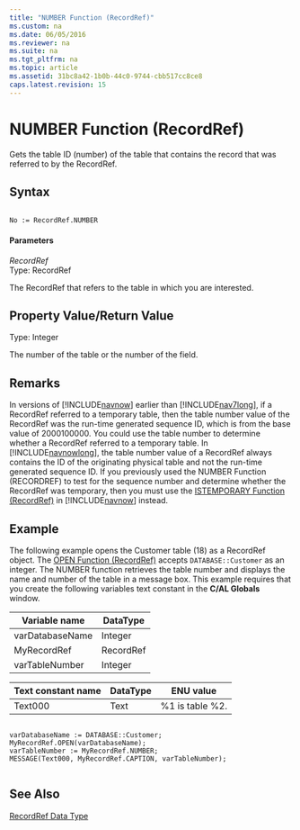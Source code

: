 ```yaml
---
title: "NUMBER Function (RecordRef)"
ms.custom: na
ms.date: 06/05/2016
ms.reviewer: na
ms.suite: na
ms.tgt_pltfrm: na
ms.topic: article
ms.assetid: 31bc8a42-1b0b-44c0-9744-cbb517cc8ce8
caps.latest.revision: 15
---
```

# NUMBER Function (RecordRef)
Gets the table ID \(number\) of the table that contains the record that was referred to by the RecordRef.  
  
## Syntax  
  
```  
  
No := RecordRef.NUMBER  
```  
  
#### Parameters  
 *RecordRef*  
 Type: RecordRef  
  
 The RecordRef that refers to the table in which you are interested.  
  
## Property Value\/Return Value  
 Type: Integer  
  
 The number of the table or the number of the field.  
  
## Remarks  
 In versions of [!INCLUDE[navnow](../dynamics-nav/includes/navnow_md.md)] earlier than [!INCLUDE[nav7long](../dynamics-nav/includes/nav7long_md.md)], if a RecordRef referred to a temporary table, then the table number value of the RecordRef was the run\-time generated sequence ID, which is from the base value of 2000100000. You could use the table number to determine whether a RecordRef referred to a temporary table. In [!INCLUDE[navnowlong](../dynamics-nav/includes/navnowlong_md.md)], the table number value of a RecordRef always contains the ID of the originating physical table and not the run\-time generated sequence ID. If you previously used the NUMBER Function \(RECORDREF\) to test for the sequence number and determine whether the RecordRef was temporary, then you must use the [ISTEMPORARY Function \(RecordRef\)](../dynamics-nav/ISTEMPORARY-Function--RecordRef-.md) in [!INCLUDE[navnow](../dynamics-nav/includes/navnow_md.md)] instead.  
  
## Example  
 The following example opens the Customer table \(18\) as a RecordRef object. The [OPEN Function \(RecordRef\)](../dynamics-nav/OPEN-Function--RecordRef-.md) accepts `DATABASE::Customer` as an integer. The NUMBER function retrieves the table number and displays the name and number of the table in a message box. This example requires that you create the following variables text constant in the **C\/AL Globals** window.  
  
|Variable name|DataType|  
|-------------------|--------------|  
|varDatabaseName|Integer|  
|MyRecordRef|RecordRef|  
|varTableNumber|Integer|  
  
|Text constant name|DataType|ENU value|  
|------------------------|--------------|---------------|  
|Text000|Text|%1 is table %2.|  
  
```  
  
varDatabaseName := DATABASE::Customer;  
MyRecordRef.OPEN(varDatabaseName);  
varTableNumber := MyRecordRef.NUMBER;  
MESSAGE(Text000, MyRecordRef.CAPTION, varTableNumber);  
  
```  
  
## See Also  
 [RecordRef Data Type](../dynamics-nav/RecordRef-Data-Type.md)